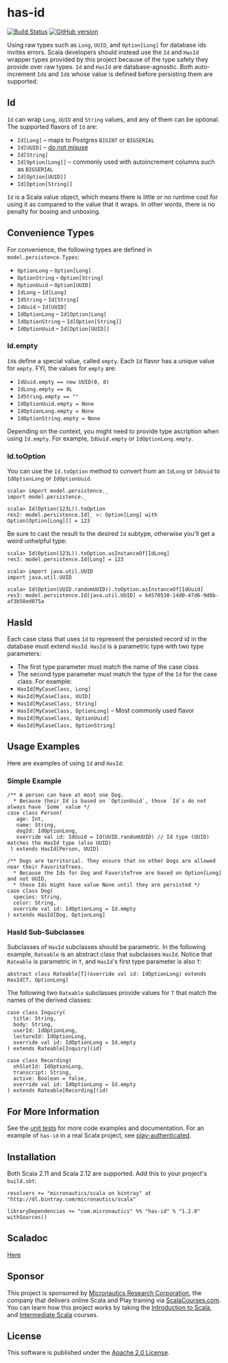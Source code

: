 # has-id

[![Build Status](https://travis-ci.org/mslinn/has-id.svg?branch=master)](https://travis-ci.org/mslinn/has-id)
[![GitHub version](https://badge.fury.io/gh/mslinn%2Fhas-id.svg)](https://badge.fury.io/gh/mslinn%2Fhas-id)

Using raw types such as `Long`, `UUID`, and `Option[Long]` for database ids invites errors.
Scala developers should instead use the `Id` and `HasId` wrapper types provided by this project
because of the type safety they provide over raw types.
`Id` and `HasId` are database-agnostic.
Both auto-increment `Id`s and `Id`s whose value is defined before persisting them are supported.

## Id
`Id` can wrap `Long`, `UUID` and `String` values, and any of them can be optional.
The supported flavors of `Id` are: 

  * `Id[Long]` &ndash; maps to Postgres `BIGINT` or `BIGSERIAL`
  * `Id[UUID]` &ndash; [do not misuse](https://tomharrisonjr.com/uuid-or-guid-as-primary-keys-be-careful-7b2aa3dcb439)
  * `Id[String]`
  * `Id[Option[Long]]` &ndash; commonly used with autoincrement columns such as `BIGSERIAL`
  * `Id[Option[UUID]]`
  * `Id[Option[String]]`

`Id` is a Scala value object, which means there is little or no runtime cost for using it as compared to the value that it wraps.
In other words, there is no penalty for boxing and unboxing.

## Convenience Types
   For convenience, the following types are defined in `model.persistence.Types`:
   
   * `OptionLong`     &ndash; `Option[Long]`
   * `OptionString`   &ndash; `Option[String]`
   * `OptionUuid`     &ndash; `Option[UUID]`
   * `IdLong`         &ndash; `Id[Long]`
   * `IdString`       &ndash; `Id[String]`
   * `IdUuid`         &ndash; `Id[UUID]`
   * `IdOptionLong`   &ndash; `Id[Option[Long]`
   * `IdOptionString` &ndash; `Id[Option[String]]`
   * `IdOptionUuid`   &ndash; `Id[Option[UUID]]`

### Id.empty
`Id`s define a special value, called `empty`.
Each `Id` flavor has a unique value for `empty`.
FYI, the values for `empty` are:

  * `IdUuid.empty == new UUID(0, 0)`
  * `IdLong.empty == 0L`
  * `IdString.empty == ""`
  * `IdOptionUuid.empty = None`
  * `IdOptionLong.empty = None`
  * `IdOptionString.empty = None`

Depending on the context, you might need to provide type ascription when using `Id.empty`.
For example, `IdUuid.empty` or `IdOptionLong.empty`.

### Id.toOption
You can use the `Id.toOption` method to convert from an `IdLong` or `IdUuid` to `IdOptionLong` or `IdOptionUuid`.
```
scala> import model.persistence._
import model.persistence._

scala> Id(Option(123L)).toOption
res2: model.persistence.Id[_ >: Option[Long] with Option[Option[Long]]] = 123
```
Be sure to cast the result to the desired `Id` subtype, otherwise you'll get a weird unhelpful type:
```
scala> Id(Option(123L)).toOption.asInstanceOf[IdLong]
res3: model.persistence.Id[Long] = 123

scala> import java.util.UUID
import java.util.UUID

scala> Id(Option(UUID.randomUUID)).toOption.asInstanceOf[IdUuid]
res3: model.persistence.Id[java.util.UUID] = b4570530-14d0-47d6-9d8b-af3b58ed075a
```

## HasId
Each case class that uses `Id` to represent the persisted record id in the database must extend `HasId`.
`HasId` is a parametric type with two type parameters:
  * The first type parameter must match the name of the case class
  * The second type parameter must match the type of the `Id` for the case class.
For example: 
  * `HasId[MyCaseClass, Long]`
  * `HasId[MyCaseClass, UUID]`
  * `HasId[MyCaseClass, String]`
  * `HasId[MyCaseClass, OptionLong]` &ndash; Most commonly used flavor
  * `HasId[MyCaseClass, OptionUuid]`
  * `HasId[MyCaseClass, OptionString]`

## Usage Examples
Here are examples of using `Id` and `HasId`:
 
### Simple Example
```
/** A person can have at most one Dog. 
  * Because their Id is based on `OptionUuid`, those `Id`s do not always have `Some` value */
case class Person(
   age: Int,
   name: String,
   dogId: IdOptionLong,
   override val id: IdUuid = Id(UUID.randomUUID) // Id type (UUID) matches the HasId type (also UUID)
 ) extends HasId[Person, UUID]

/** Dogs are territorial. They ensure that no other Dogs are allowed near their FavoriteTrees.
  * Because the Ids for Dog and FavoriteTree are based on Option[Long] and not UUID, 
  * those Ids might have value None until they are persisted */
case class Dog(
  species: String,
  color: String,
  override val id: IdOptionLong = Id.empty
) extends HasId[Dog, OptionLong]
```

### HasId Sub-Subclasses
Subclasses of `HasId` subclasses should be parametric. 
In the following example, `Rateable` is an abstract class that subclasses `HasId`.
Notice that `Rateable` is parametric in `T`, and `HasId`'s first type parameter is also `T`:
```
abstract class Rateable[T](override val id: IdOptionLong) extends HasId[T, OptionLong]
```
The following two `Rateable` subclasses provide values for `T` that match the names of the derived classes:

```
case class Inquiry(
  title: String,
  body: String,
  userId: IdOptionLong,
  lectureId: IdOptionLong,
  override val id: IdOptionLong = Id.empty
) extends Rateable[Inquiry](id)

case class Recording(
  ohSlotId: IdOptionLong,
  transcript: String,
  active: Boolean = false,
  override val id: IdOptionLong = Id.empty
) extends Rateable[Recording](id)
```

## For More Information
See the [unit tests](https://github.com/mslinn/has-id/blob/master/src/test/scala/IdTest.scala#L32-L62) 
for more code examples and documentation.
For an example of `has-id` in a real Scala project, see [play-authenticated](https://github.com/mslinn/play-authenticated/).

## Installation
Both Scala 2.11 and Scala 2.12 are supported.
Add this to your project's `build.sbt`:

    resolvers += "micronautics/scala on bintray" at "http://dl.bintray.com/micronautics/scala"

    libraryDependencies += "com.micronautics" %% "has-id" % "1.2.8" withSources()

## Scaladoc
[Here](http://mslinn.github.io/has-id/latest/api/#model.persistence.package)

## Sponsor
This project is sponsored by [Micronautics Research Corporation](http://www.micronauticsresearch.com/),
the company that delivers online Scala and Play training via [ScalaCourses.com](http://www.ScalaCourses.com).
You can learn how this project works by taking the [Introduction to Scala](http://www.ScalaCourses.com/showCourse/40),
and [Intermediate Scala](http://www.ScalaCourses.com/showCourse/45) courses.

## License
This software is published under the [Apache 2.0 License](http://www.apache.org/licenses/LICENSE-2.0.html).
